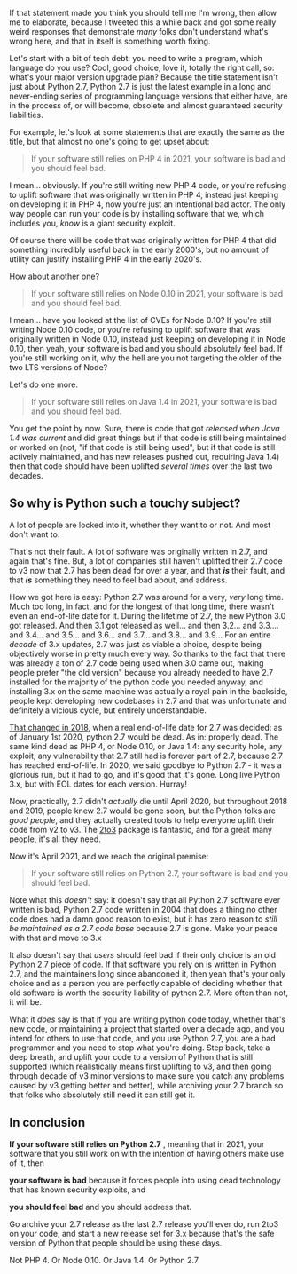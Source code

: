 If that statement made you think you should tell me I'm wrong, then allow me to elaborate, because I tweeted this a while back and got some really weird responses that demonstrate _many_ folks don't understand what's wrong here, and that in itself is something worth fixing.

Let's start with a bit of tech debt: you need to write a program, which language do you use? Cool, good choice, love it, totally the right call, so: what's your major version upgrade plan? Because the title statement isn't just about Python 2.7, Python 2.7 is just the latest example in a long and never-ending series of programming language versions that either have, are in the process of, or will become, obsolete and almost guaranteed security liabilities.

For example, let's look at some statements that are exactly the same as the title, but that almost no one's going to get upset about:

> If your software still relies on PHP 4 in 2021, your software is bad and you should feel bad.

I mean... obviously. If you're still writing new PHP 4 code, or you're refusing to uplift software that was originally written in PHP 4, instead just keeping on developing it in PHP 4, now you're just an intentional bad actor. The only way people can run your code is by installing software that we, which includes you, _know_ is a giant security exploit.

Of course there will be code that was originally written for PHP 4 that did something incredibly useful back in the early 2000's, but no amount of utility can justify installing PHP 4 in the early 2020's.

How about another one?

> If your software still relies on Node 0.10 in 2021, your software is bad and you should feel bad.

I mean... have you looked at the list of CVEs for Node 0.10?  If you're still writing Node 0.10 code, or you're refusing to uplift software that was originally written in Node 0.10, instead just keeping on developing it in Node 0.10, then yeah, your software is bad and you should absolutely feel bad. If you're still working on it, why the hell are you not targeting the older of the two LTS versions of Node?

Let's do one more.

> If your software still relies on Java 1.4 in 2021, your software is bad and you should feel bad.

You get the point by now. Sure, there is code that got _released when Java 1.4 was current_ and did great things but if that code is still being maintained or worked on (not, "if that code is still being used", but if that code is still actively maintained, and has new releases pushed out, requiring Java 1.4) then that code should have been uplifted _several times_ over the last two decades.



## So why is Python such a touchy subject?

A lot of people are locked into it, whether they want to or not. And most don't want to.

That's not their fault. A lot of software was originally written in 2.7, and again that's fine. But, a lot of companies still haven't uplifted their 2.7 code to v3 now that 2.7 has been dead for over a year, and that _**is**_ their fault, and that _**is**_ something they need to feel bad about, and address.

How we got here is easy: Python 2.7 was around for a very, _very_ long time. Much too long, in fact, and for the longest of that long time, there wasn't even an end-of-life date for it. During the lifetime of 2.7, the new Python 3.0 got released. And then 3.1 got released as well... and then 3.2... and 3.3.... and 3.4... and 3.5... and 3.6... and 3.7... and 3.8... and 3.9... For an entire _decade_ of 3.x updates, 2.7 was just as viable a choice, despite being objectively worse in pretty much every way. So thanks to the fact that there was already a ton of 2.7 code being used when 3.0 came out, making people prefer "the old version" because you already needed to have 2.7 installed for the majority of the python code you needed anyway, and installing 3.x on the same machine was actually a royal pain in the backside, people kept developing new codebases in 2.7 and that was unfortunate and definitely a vicious cycle, but entirely understandable.

[That changed in 2018](https://github.com/python/devguide/pull/344), when a real end-of-life date for 2.7 was decided: as of January 1st 2020, python 2.7 would be dead. As in: properly dead. The same kind dead as PHP 4, or Node 0.10, or Java 1.4: any security hole, any exploit, any vulnerability that 2.7 still had is forever part of 2.7, because 2.7 has reached end-of-life. In 2020, we said goodbye to Python 2.7 - it was a glorious run, but it had to go, and it's good that it's gone. Long live Python 3.x, but with EOL dates for each version. Hurray!

Now, practically, 2.7 didn't _actually_ die until April 2020, but throughout 2018 and 2019, people knew 2.7 would be gone soon, but the Python folks are _good people_, and they actually created tools to help everyone uplift their code from v2 to v3. The [2to3](https://docs.python.org/3/library/2to3.html) package is fantastic, and for a great many people, it's all they need. 

Now it's April 2021, and we reach the original premise:

>If your software still relies on Python 2.7, your software is bad and you should feel bad.

Note what this _doesn't_ say: it doesn't say that all Python 2.7 software ever written is bad, Python 2.7 code written in 2004 that does a thing no other code does had a damn good reason to exist, but it has zero reason to _still be maintained as a 2.7 code base_ because 2.7 is gone. Make your peace with that and move to 3.x

It also doesn't say that _users_ should feel bad if their only choice is an old Python 2.7 piece of code. If that software you rely on is written in Python 2.7, and the maintainers long since abandoned it, then yeah that's your only choice and as a person you are perfectly capable of deciding whether that old software is worth the security liability of python 2.7. More often than not, it will be.

What it _does_ say is that if you are writing python code today, whether that's new code, or maintaining a project that started over a decade ago, and you intend for others to use that code, and you use Python 2.7, you are a bad programmer and you need to stop what you're doing. Step back, take a deep breath, and uplift your code to a version of Python that is still supported (which realistically means first uplifting to v3, and then going through decade of v3 minor versions to make sure you catch any problems caused by v3 getting better and better), while archiving your 2.7 branch so that folks who absolutely still need it can still get it.

## In conclusion

**If your software still relies on Python 2.7** , meaning that in 2021, your software that you still work on with the intention of having others make use of it, then

**your software is bad** because it forces people into using dead technology that has known security exploits, and

**you should feel bad** and you should address that.

Go archive your 2.7 release as the last 2.7 release you'll ever do, run 2to3 on your code, and start a new release set for 3.x because that's the safe version of Python that people should be using these days.

Not PHP 4. Or Node 0.10. Or Java 1.4. Or Python 2.7